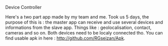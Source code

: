 Device Controller

Here's a two part app made by my team and me.
Took us 5 days, the purpose of this is : the master app can receive and use several devices and informations from the slave app.
Things like : geolocalisation, contact, cameras and so on.
Both devices need to be localy connected tho. 
You can find usable apk in here : http://github.com/RGseizan/Apk.
